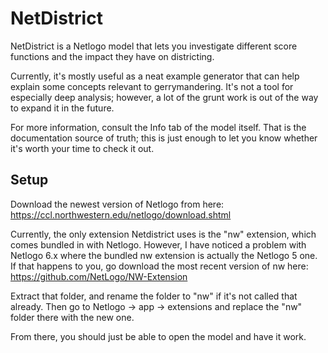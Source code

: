 # NetDistrict
NetDistrict is a Netlogo model that lets you investigate different score functions and the impact they have on districting.

Currently, it's mostly useful as a neat example generator that can help explain some concepts relevant to gerrymandering. It's not a tool for especially deep analysis; however, a lot of the grunt work is out of the way to expand it in the future.

For more information, consult the Info tab of the model itself. That is the documentation source of truth; this is just enough to let you know whether it's worth your time to check it out.

## Setup

Download the newest version of Netlogo from here: https://ccl.northwestern.edu/netlogo/download.shtml

Currently, the only extension Netdistrict uses is the "nw" extension, which comes bundled in with Netlogo. However, I have noticed a problem with Netlogo 6.x where the bundled nw extension is actually the Netlogo 5 one. If that happens to you, go download the most recent version of nw here: https://github.com/NetLogo/NW-Extension

Extract that folder, and rename the folder to "nw" if it's not called that already. Then go to Netlogo -> app -> extensions and replace the "nw" folder there with the new one.

From there, you should just be able to open the model and have it work. 
